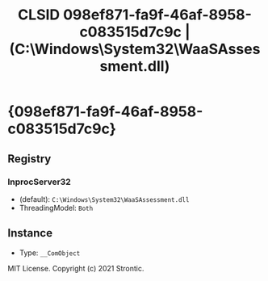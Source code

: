 ﻿---
title: "CLSID 098ef871-fa9f-46af-8958-c083515d7c9c | (C:\\Windows\\System32\\WaaSAssessment.dll)"
excerpt: What is COM-Object CLSID 098ef871-fa9f-46af-8958-c083515d7c9c?
---

# {098ef871-fa9f-46af-8958-c083515d7c9c}


## Registry


### InprocServer32

* (default): `C:\Windows\System32\WaaSAssessment.dll`
* ThreadingModel: `Both`

## Instance

* Type: `__ComObject`

MIT License. Copyright (c) 2021 Strontic.


